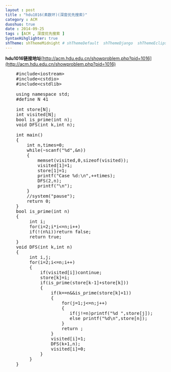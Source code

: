 ```yaml
---
layout : post
title : "hdu1016(素数环)(深度优先搜索)"
category : ACM
duoshuo: true
date : 2014-09-25
tags : [ACM , 深度优先搜索 ]
SyntaxHihglighter: true
shTheme: shThemeMidnight # shThemeDefault  shThemeDjango  shThemeEclipse  shThemeEmacs  shThemeFadeToGrey  shThemeMidnight  shThemeRDark
---
```


**hdu1016链接地址**[http://acm.hdu.edu.cn/showproblem.php?pid=1016](http://acm.hdu.edu.cn/showproblem.php?pid=1016)

<!-- more -->

<pre class="brush: c; ">
	#include&lt;iostream&gt;
	#include&lt;cstdio&gt;
	#include&lt;cstdlib&gt;

	using namespace std;
	#define N 41

	int store[N];
	int visited[N];
	bool is_prime(int n);
	void DFS(int k,int n);
	
	int main()
	{
	    int n,times=0;
	    while(~scanf("%d",&n))
	    {
	        memset(visited,0,sizeof(visited));
	        visited[1]=1;
	        store[1]=1;
	        printf("Case %d:\n",++times);
	        DFS(2,n);
	        printf("\n");
	    }
	    //system("pause");
	    return 0;
	}
	bool is_prime(int n)
	{
	     int i;
	     for(i=2;i*i<=n;i++)
	     if(!(n%i))return false;
	     return true;
	}
	void DFS(int k,int n)
	{
	     int i,j;
	     for(i=2;i<=n;i++)
	     {
	         if(visited[i])continue;
	         store[k]=i;
	         if(is_prime(store[k-1]+store[k]))
	         {
	             if(k==n&&is_prime(store[k]+1))
	             {
	                 for(j=1;j<=n;j++)
	                 {
	                    if(j!=n)printf("%d ",store[j]);
	                    else printf("%d\n",store[n]);
	                 }
	                 return ;
	             }
	             visited[i]=1;
	             DFS(k+1,n);
	             visited[i]=0;
	         }
	     }
	}
</pre>

